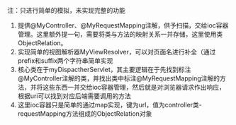 注：只进行简单的模拟，未实现完整的功能

1. 提供@MyController、@MyRequestMapping注解，供予扫描，交给ioc容器管理。这里额外提一句，需要将类与方法的映射关系一并存储，这里使用类ObjectRelation。
2. 实现简单的视图解析器MyViewResolver，可以对页面名进行补全（通过prefix和suffix两个字符串简单实现
3. 核心类在于myDispactherServlet，其主要逻辑在于先找到标注@MyController注解的类，并找出类中标注@MyRequestMapping注解的方法，并将这些东西一并交给ioc容器管理，然后就是对浏览器请求作出响应，根据uri可以找到对应后端需要调用的方法
4. 这里ioc容器只是简单的通过map实现，键为url，值为controller类-requestMapping方法组成的ObjectRelation对象


